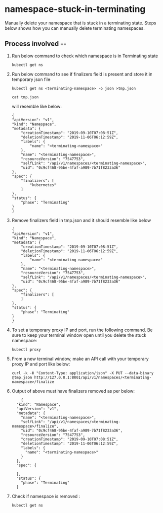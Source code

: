 # namespace-stuck-in-terminating
Manually delete your namespace that is stuck in a terminating state.
Steps below shows how you can manually delete terminating namespaces.


## Process involved -- 

1. Run below command to check which namespace is in Terminating state

    ````
    kubectl get ns
    ````
    
2. Run below command to see if finalizers field is present and store it in temporary json file

    ````
    kubectl get ns <terminating-namespace> -o json >tmp.json
    ````
    
    ````
    cat tmp.json
    ````
    will resemble like below:
    
    ````
    {
    "apiVersion": "v1",
    "kind": "Namespace",
    "metadata": {
        "creationTimestamp": "2019-09-10T07:08:51Z",
        "deletionTimestamp": "2019-11-06T06:12:59Z",
        "labels": {
            "name": "<terminating-namespace>"
        },
        "name": "<terminating-namespace>",
        "resourceVersion": "7547753",
        "selfLink": "/api/v1/namespaces/<terminating-namespace>",
        "uid": "0c9cf468-95be-4faf-a989-7b71f8233a36"
    },
    "spec": {
        "finalizers": [
            "kubernetes"
        ]
    },
    "status": {
        "phase": "Terminating"
    }
    }
    ````
    
3. Remove finalizers field in tmp.json and it should resemble like below

    ````
    {
    "apiVersion": "v1",
    "kind": "Namespace",
    "metadata": {
        "creationTimestamp": "2019-09-10T07:08:51Z",
        "deletionTimestamp": "2019-11-06T06:12:59Z",
        "labels": {
            "name": "<terminating-namespace>"
        },
        "name": "<terminating-namespace>",
        "resourceVersion": "7547753",
        "selfLink": "/api/v1/namespaces/<terminating-namespace>",
        "uid": "0c9cf468-95be-4faf-a989-7b71f8233a36"
    },
    "spec": {
        "finalizers": [
        ]
    },
    "status": {
        "phase": "Terminating"
    }
    }
    ````
    
4. To set a temporary proxy IP and port, run the following command. Be sure to keep your terminal window open until you delete the stuck namespace:

    ````
    kubectl proxy
    ````

5. From a new terminal window, make an API call with your temporary proxy IP and port like below:

    ````
    curl -k -H "Content-Type: application/json" -X PUT --data-binary @tmp.json http://127.0.0.1:8001/api/v1/namespaces/<terminating-            namespace>/finalize
    ````
    
6. Output of above must have finalizers removed as per below:

    ````
        {
      "kind": "Namespace",
      "apiVersion": "v1",
      "metadata": {
        "name": "<terminating-namespace>",
        "selfLink": "/api/v1/namespaces/<terminating-namespace>/finalize",
        "uid": "0c9cf468-95be-4faf-a989-7b71f8233a36",
        "resourceVersion": "7547753",
        "creationTimestamp": "2019-09-10T07:08:51Z",
        "deletionTimestamp": "2019-11-06T06:12:59Z",
        "labels": {
          "name": "<terminating-namespace>"
        }
      },
      "spec": {

      },
      "status": {
        "phase": "Terminating"
      }

    ````
    
7. Check if namespace is removed :

    ````
    kubectl get ns
    ```` 
